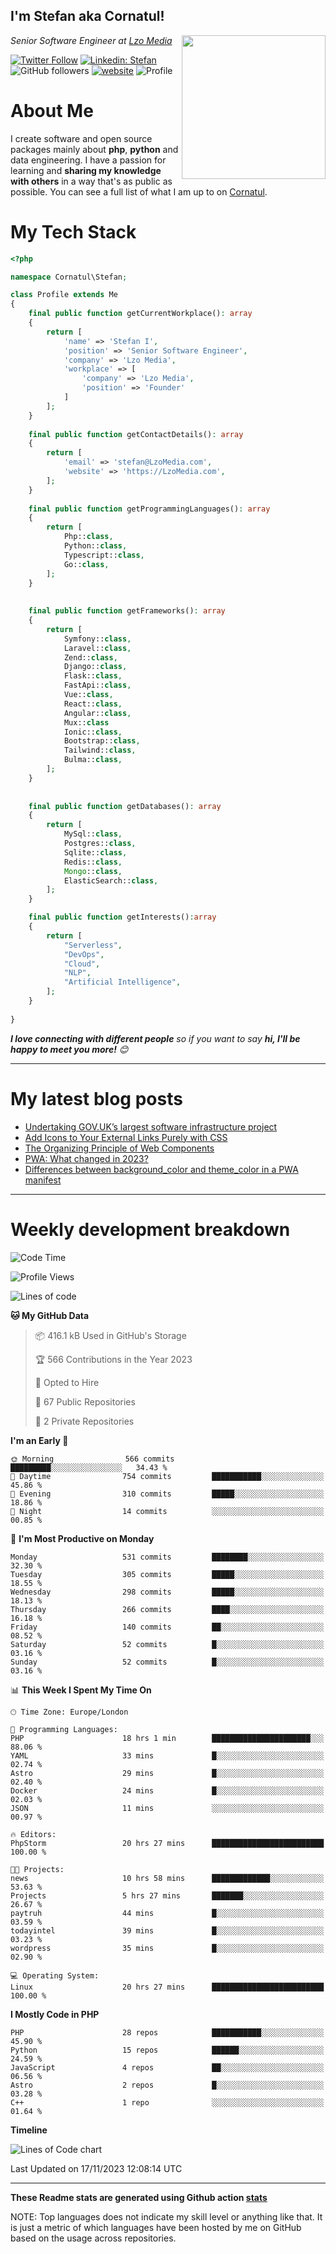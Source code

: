 <h2>I'm Stefan aka Cornatul! </h2>
<img align='right' src="https://i.giphy.com/media/YePKU8cVoIF3afvi8s/giphy.webp" width="230">
<p><em>Senior Software Engineer at <a href="https:/lzomedia.com/">Lzo Media
</a>
</em></p>

[![Twitter Follow](https://img.shields.io/twitter/follow/cornatul?label=Follow)](https://twitter.com/intent/follow?screen_name=cornatul)
[![Linkedin: Stefan](https://img.shields.io/badge/cornatul-blue?style=flat-square&logo=Linkedin&logoColor=white&link=https://www.linkedin.com/in/cornatul/)](https://www.linkedin.com/in/cornatul/)
![GitHub followers](https://img.shields.io/github/followers/cornatul?label=Follow&style=social)
[![website](https://img.shields.io/badge/Website-46a2f1.svg?&style=flat-square&logo=Google-Chrome&logoColor=white&link=https://cornatul.com/)](https://cornatul.com/)
![Profile](https://visitor-badge.glitch.me/badge?page_id=cornatul.cornatul)



# About Me
I create software and open source packages mainly about **php**, **python** and data engineering. 
I have a passion for learning and **sharing my knowledge with others** in a way that's as public as possible. 
You can see a full list of what I am up to on [Cornatul](https://lzomedia.com).


# My Tech Stack

```php
<?php

namespace Cornatul\Stefan;

class Profile extends Me
{
    final public function getCurrentWorkplace(): array
    {
        return [
            'name' => 'Stefan I',
            'position' => 'Senior Software Engineer',
            'company' => 'Lzo Media',
            'workplace' => [
                'company' => 'Lzo Media',
                'position' => 'Founder'         
            ]
        ];
    }
    
    final public function getContactDetails(): array
    {
        return [
            'email' => 'stefan@LzoMedia.com',
            'website' => 'https://LzoMedia.com',
        ];
    }
    
    final public function getProgrammingLanguages(): array
    {
        return [
            Php::class,
            Python::class,
            Typescript::class,
            Go::class,
        ];
    }
    
    
    final public function getFrameworks(): array
    {
        return [
            Symfony::class,
            Laravel::class,
            Zend::class,
            Django::class,
            Flask::class,
            FastApi::class,
            Vue::class,
            React::class,
            Angular::class,
            Mux::class
            Ionic::class,
            Bootstrap::class,
            Tailwind::class,
            Bulma::class,
        ];
    }
    
    
    final public function getDatabases(): array
    {
        return [
            MySql::class,
            Postgres::class,
            Sqlite::class,
            Redis::class,
            Mongo::class,
            ElasticSearch::class,
        ];
    }

    final public function getInterests():array
    {
        return [
            "Serverless",
            "DevOps",
            "Cloud",
            "NLP",
            "Artificial Intelligence",
        ];
    }
   
}
```
 <em><b>I love connecting with different people</b> so if you want to say <b>hi, I'll be happy to meet you more!</b> 😊</em>

---
# My latest blog posts
<!-- BLOG-POST-LIST:START -->
- [Undertaking GOV.UK’s largest software infrastructure project](https://blog.lzomedia.com/undertaking-gov-uks-largest-software-infrastructure-project/)
- [Add Icons to Your External Links Purely with CSS](https://blog.lzomedia.com/add-icons-to-your-external-links-purely-with-css/)
- [The Organizing Principle of Web Components](https://blog.lzomedia.com/the-organizing-principle-of-web-components/)
- [PWA: What changed in 2023?](https://blog.lzomedia.com/pwa-what-changed-in-2023/)
- [Differences between background_color and theme_color in a PWA manifest](https://blog.lzomedia.com/differences-between-background_color-and-theme_color-in-a-pwa-manifest/)
<!-- BLOG-POST-LIST:END -->

---
# Weekly development breakdown
<!--START_SECTION:waka-->
![Code Time](http://img.shields.io/badge/Code%20Time-321%20hrs%2059%20mins-blue)

![Profile Views](http://img.shields.io/badge/Profile%20Views-1-blue)

![Lines of code](https://img.shields.io/badge/From%20Hello%20World%20I%27ve%20Written-8.5%20million%20lines%20of%20code-blue)

**🐱 My GitHub Data** 

> 📦 416.1 kB Used in GitHub's Storage 
 > 
> 🏆 566 Contributions in the Year 2023
 > 
> 💼 Opted to Hire
 > 
> 📜 67 Public Repositories 
 > 
> 🔑 2 Private Repositories 
 > 
**I'm an Early 🐤** 

```text
🌞 Morning                566 commits         █████████░░░░░░░░░░░░░░░░   34.43 % 
🌆 Daytime                754 commits         ███████████░░░░░░░░░░░░░░   45.86 % 
🌃 Evening                310 commits         █████░░░░░░░░░░░░░░░░░░░░   18.86 % 
🌙 Night                  14 commits          ░░░░░░░░░░░░░░░░░░░░░░░░░   00.85 % 
```
📅 **I'm Most Productive on Monday** 

```text
Monday                   531 commits         ████████░░░░░░░░░░░░░░░░░   32.30 % 
Tuesday                  305 commits         █████░░░░░░░░░░░░░░░░░░░░   18.55 % 
Wednesday                298 commits         █████░░░░░░░░░░░░░░░░░░░░   18.13 % 
Thursday                 266 commits         ████░░░░░░░░░░░░░░░░░░░░░   16.18 % 
Friday                   140 commits         ██░░░░░░░░░░░░░░░░░░░░░░░   08.52 % 
Saturday                 52 commits          █░░░░░░░░░░░░░░░░░░░░░░░░   03.16 % 
Sunday                   52 commits          █░░░░░░░░░░░░░░░░░░░░░░░░   03.16 % 
```


📊 **This Week I Spent My Time On** 

```text
🕑︎ Time Zone: Europe/London

💬 Programming Languages: 
PHP                      18 hrs 1 min        ██████████████████████░░░   88.06 % 
YAML                     33 mins             █░░░░░░░░░░░░░░░░░░░░░░░░   02.74 % 
Astro                    29 mins             █░░░░░░░░░░░░░░░░░░░░░░░░   02.40 % 
Docker                   24 mins             █░░░░░░░░░░░░░░░░░░░░░░░░   02.03 % 
JSON                     11 mins             ░░░░░░░░░░░░░░░░░░░░░░░░░   00.97 % 

🔥 Editors: 
PhpStorm                 20 hrs 27 mins      █████████████████████████   100.00 % 

🐱‍💻 Projects: 
news                     10 hrs 58 mins      █████████████░░░░░░░░░░░░   53.63 % 
Projects                 5 hrs 27 mins       ███████░░░░░░░░░░░░░░░░░░   26.67 % 
paytruh                  44 mins             █░░░░░░░░░░░░░░░░░░░░░░░░   03.59 % 
todayintel               39 mins             █░░░░░░░░░░░░░░░░░░░░░░░░   03.23 % 
wordpress                35 mins             █░░░░░░░░░░░░░░░░░░░░░░░░   02.90 % 

💻 Operating System: 
Linux                    20 hrs 27 mins      █████████████████████████   100.00 % 
```

**I Mostly Code in PHP** 

```text
PHP                      28 repos            ███████████░░░░░░░░░░░░░░   45.90 % 
Python                   15 repos            ██████░░░░░░░░░░░░░░░░░░░   24.59 % 
JavaScript               4 repos             ██░░░░░░░░░░░░░░░░░░░░░░░   06.56 % 
Astro                    2 repos             █░░░░░░░░░░░░░░░░░░░░░░░░   03.28 % 
C++                      1 repo              ░░░░░░░░░░░░░░░░░░░░░░░░░   01.64 % 
```



**Timeline**

![Lines of Code chart](https://raw.githubusercontent.com/cornatul/cornatul/master/assets/bar_graph.png)


 Last Updated on 17/11/2023 12:08:14 UTC
<!--END_SECTION:waka-->


---


**These Readme stats are generated using Github action [stats](https://github.com/cornatul/stats)**

NOTE: Top languages does not indicate my skill level or anything like that. 
It is just a metric of which languages have been hosted by me on GitHub based on the usage across repositories. 
